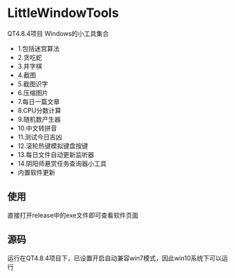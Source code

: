 # LittleWindowTools
QT4.8.4项目 Windows的小工具集合
* 1.包括迷宫算法
* 2.贪吃蛇
* 3.井字棋
* 4.截图
* 5.截图识字
* 6.压缩图片
* 7.每日一篇文章
* 8.CPU分数计算
* 9.随机数产生器
* 10.中文转拼音
* 11.测试今日吉凶
* 12.滚轮热键模拟键盘按键
* 13.每日文件自动更新监听器
* 14.阴阳师悬赏任务查询器小工具
* 内置软件更新

使用
----
直接打开release中的exe文件即可查看软件页面

源码
----
运行在QT4.8.4项目下，已设置开启自动兼容win7模式，因此win10系统下可以运行
